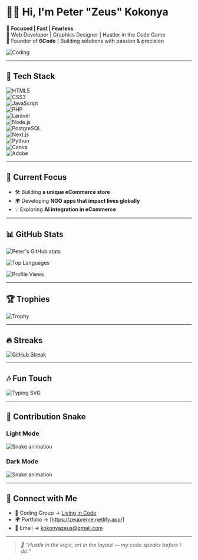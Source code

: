 # 👋🏽 Hi, I'm Peter **"Zeus"** Kokonya  

🎯 **Focused | Fast | Fearless**  
🧠 Web Developer | Graphics Designer | Hustler in the Code Game  
💼 Founder of **6Code** | Building solutions with passion & precision  

![Coding](https://media.giphy.com/media/qgQUggAC3Pfv687qPC/giphy.gif)  

---

## 🚀 Tech Stack  
![HTML5](https://img.shields.io/badge/-HTML5-E34F26?logo=html5&logoColor=white)  
![CSS3](https://img.shields.io/badge/-CSS3-1572B6?logo=css3&logoColor=white)  
![JavaScript](https://img.shields.io/badge/-JavaScript-F7DF1E?logo=javascript&logoColor=black)  
![PHP](https://img.shields.io/badge/-PHP-777BB4?logo=php&logoColor=white)  
![Laravel](https://img.shields.io/badge/-Laravel-FF2D20?logo=laravel&logoColor=white)  
![Node.js](https://img.shields.io/badge/-Node.js-339933?logo=node.js&logoColor=white)  
![PostgreSQL](https://img.shields.io/badge/-PostgreSQL-4169E1?logo=postgresql&logoColor=white)  
![Next.js](https://img.shields.io/badge/-Next.js-000000?logo=next.js&logoColor=white)  
![Python](https://img.shields.io/badge/-Python-3776AB?logo=python&logoColor=white)  
![Canva](https://img.shields.io/badge/-Canva-00C4CC?logo=canva&logoColor=white)  
![Adobe](https://img.shields.io/badge/-Adobe%20Suite-FF0000?logo=adobe&logoColor=white)  

---

## 🧠 Current Focus  
- 🛠 Building **a unique eCommerce store**  
- 🌍 Developing **NGO apps that impact lives globally**  
- 💡 Exploring **AI integration in eCommerce**  

---

## 📊 GitHub Stats  
![Peter's GitHub stats](https://github-readme-stats.vercel.app/api?username=ZeusKoko&show_icons=true&theme=radical&count_private=true)  

![Top Languages](https://github-readme-stats.vercel.app/api/top-langs/?username=ZeusKoko&layout=compact&theme=radical)  

![Profile Views](https://komarev.com/ghpvc/?username=ZeusKoko&label=Profile%20Views&color=ff69b4&style=flat)  

---

## 🏆 Trophies  
![Trophy](https://github-profile-trophy.vercel.app/?username=ZeusKoko&theme=radical&margin-w=10&no-frame=true)  

---

## 🔥 Streaks  
[![GitHub Streak](https://github-readme-streak-stats.herokuapp.com/?user=ZeusKoko&theme=radical)](https://git.io/streak-stats)  

---

## 🎶 Fun Touch  
![Typing SVG](https://readme-typing-svg.herokuapp.com?size=22&duration=4000&color=FF7F00&center=true&vCenter=true&lines=Code.+Create.+Conquer.+;Living+in+Code+⚡;Hustle+in+the+Logic%2C+Art+in+the+Layout.)  

---

## 🐍 Contribution Snake  

### Light Mode  
![Snake animation](https://github.com/ZeusKoko/ZeusKoko/blob/output/snake.svg#gh-light-mode-only)  

### Dark Mode  
![Snake animation](https://github.com/ZeusKoko/ZeusKoko/blob/output/snake-dark.svg#gh-dark-mode-only)  

---

## 🔗 Connect with Me  
- 💬 Coding Group → [Living in Code](#)  
- 🌍 Portfolio → [https://zeupreme.netlify.app/]  
- 📧 Email → kokonyazeus@gmail.com  

---

> _🧠 "Hustle in the logic, art in the layout — my code speaks before I do."_  
